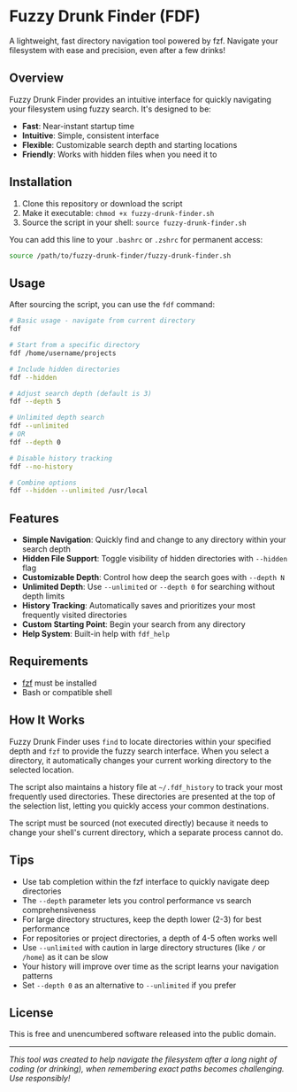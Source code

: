 # Fuzzy Drunk Finder (FDF)

A lightweight, fast directory navigation tool powered by fzf. Navigate your filesystem with ease and precision, even after a few drinks!

## Overview

Fuzzy Drunk Finder provides an intuitive interface for quickly navigating your filesystem using fuzzy search. It's designed to be:

- **Fast**: Near-instant startup time
- **Intuitive**: Simple, consistent interface
- **Flexible**: Customizable search depth and starting locations
- **Friendly**: Works with hidden files when you need it to

## Installation

1. Clone this repository or download the script
2. Make it executable: `chmod +x fuzzy-drunk-finder.sh`
3. Source the script in your shell: `source fuzzy-drunk-finder.sh`

You can add this line to your `.bashrc` or `.zshrc` for permanent access:
```bash
source /path/to/fuzzy-drunk-finder/fuzzy-drunk-finder.sh
```

## Usage

After sourcing the script, you can use the `fdf` command:

```bash
# Basic usage - navigate from current directory
fdf

# Start from a specific directory
fdf /home/username/projects

# Include hidden directories
fdf --hidden

# Adjust search depth (default is 3)
fdf --depth 5

# Unlimited depth search
fdf --unlimited
# OR
fdf --depth 0

# Disable history tracking
fdf --no-history

# Combine options
fdf --hidden --unlimited /usr/local
```

## Features

- **Simple Navigation**: Quickly find and change to any directory within your search depth
- **Hidden File Support**: Toggle visibility of hidden directories with `--hidden` flag
- **Customizable Depth**: Control how deep the search goes with `--depth N`
- **Unlimited Depth**: Use `--unlimited` or `--depth 0` for searching without depth limits
- **History Tracking**: Automatically saves and prioritizes your most frequently visited directories
- **Custom Starting Point**: Begin your search from any directory
- **Help System**: Built-in help with `fdf_help`

## Requirements

- [fzf](https://github.com/junegunn/fzf) must be installed
- Bash or compatible shell

## How It Works

Fuzzy Drunk Finder uses `find` to locate directories within your specified depth and `fzf` to provide the fuzzy search interface. When you select a directory, it automatically changes your current working directory to the selected location.

The script also maintains a history file at `~/.fdf_history` to track your most frequently used directories. These directories are presented at the top of the selection list, letting you quickly access your common destinations.

The script must be sourced (not executed directly) because it needs to change your shell's current directory, which a separate process cannot do.

## Tips

- Use tab completion within the fzf interface to quickly navigate deep directories
- The `--depth` parameter lets you control performance vs search comprehensiveness
- For large directory structures, keep the depth lower (2-3) for best performance
- For repositories or project directories, a depth of 4-5 often works well
- Use `--unlimited` with caution in large directory structures (like `/` or `/home`) as it can be slow
- Your history will improve over time as the script learns your navigation patterns
- Set `--depth 0` as an alternative to `--unlimited` if you prefer

## License

This is free and unencumbered software released into the public domain.

---

*This tool was created to help navigate the filesystem after a long night of coding (or drinking), when remembering exact paths becomes challenging. Use responsibly!*
